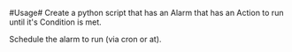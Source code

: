 #Usage#
Create a python script that has an Alarm that has an Action to run until it's Condition is met.

Schedule the alarm to run (via cron or at).

